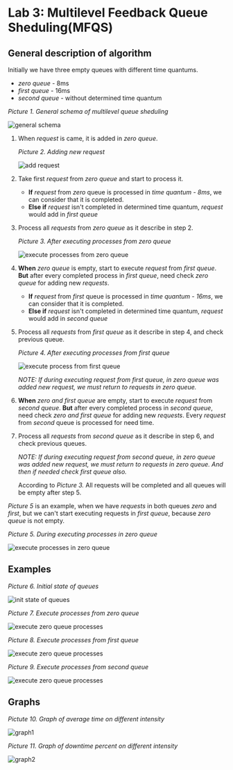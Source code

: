 # Lab 3: Multilevel Feedback Queue Sheduling(MFQS)

## General description of algorithm 
Initially we have three empty queues with different time quantums.

- *zero queue* - 8ms
- *first queue* - 16ms
- *second queue* - without determined time quantum 

*Picture 1. General schema of multilevel queue sheduling*

![general schema](./img/mfqs-GeneralSchema.png)


1. When *request* is came, it is added in *zero queue*. 

    *Picture 2. Adding new request*

    ![add request](./img/mfqs-addRequest.png)


2. Take first *request* from *zero queue* and start to process it.
    + **If** *request* from *zero* queue is processed in *time quantum - 8ms*, we can consider that it is completed.
    + **Else if** *request* isn't completed in determined time quantum, *request* would add in *first queue*
3. Process all *requests* from *zero queue* as it describe in step 2.

    *Picture 3. After executing processes from zero queue*

    ![execute processes from zero queue](./img/mfqs-executeProcesses1.png)


4. **When** *zero queue* is empty, start to execute *request* from *first queue*. **But** after every completed process in *first queue*, need check *zero queue* for adding new *requests*.
     + **If** *request* from *first* queue is processed in *time quantum - 16ms*, we can consider that it is completed.
    + **Else if** *request* isn't completed in determined time quantum, *request* would add in *second queue*
5. Process all *requests* from *first queue* as it describe in step 4, and check previous queue.


    *Picture 4. After executing processes from first queue*

    ![execute process from first queue](./img/mfqs-executeProcesses2.png)


    *NOTE: If during executing request from first queue, in zero queue was added new request, we must return to requests in zero queue.*

6. **When** *zero and first queue* are empty, start to execute *request* from *second queue*. **But** after every completed process in *second queue*, need check *zero and first queue* for adding new *requests*.
Every *request* from *second* queue is processed for need time.

7. Process all *requests* from *second queue* as it describe in step 6, and check previous queues.

     *NOTE: If during executing request from second queue, in zero queue was added new request, we must return to requests in zero queue. And then if needed check first queue also.*

    According to *Picture 3.* All requests will be completed and all queues will be empty after step 5.

*Picture 5* is an example, when we have *requests* in both queues *zero* and *first*, but we can't start executing requests in *first queue*, because *zero queue* is not empty.

*Picture 5. During executing processes in zero queue*

![execute processes in zero queue](./img/mfqs-NotExexcute.png)

## Examples

*Picture 6. Initial state of queues*

![init state of queues](./img/result-initialState.png)

*Picture 7. Execute processes from zero queue*

![execute zero queue processes](./img/result-executeProcesses1.png)


*Picture 8. Execute processes from first queue*

![execute zero queue processes](./img/result-executeProcesses2.png)


*Picture 9. Execute processes from second queue*

![execute zero queue processes](./img/result-executeProcesses3.png)

## Graphs 

*Pictute 10. Graph of average time on different intensity*

![graph1](./img/graph1.png)

*Picture 11. Graph of downtime percent on different intensity*

![graph2](./img/graph2.png)
